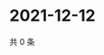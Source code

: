 # 2021-12-12

共 0 条

<!-- BEGIN WEIBO -->
<!-- 最后更新时间 Sun Dec 12 2021 13:13:05 GMT+0800 (China Standard Time) -->

<!-- END WEIBO -->
